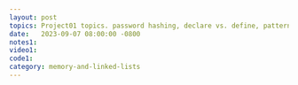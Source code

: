 ```yaml
---
layout: post
topics: Project01 topics. password hashing, declare vs. define, patterns and antipatterns for computing strings, test cases, given code
date:   2023-09-07 08:00:00 -0800
notes1: 
video1: 
code1: 
category: memory-and-linked-lists
---
```

